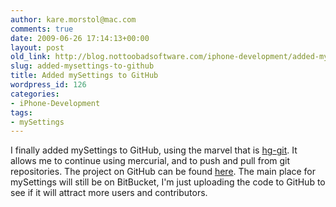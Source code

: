 ```yaml
---
author: kare.morstol@mac.com
comments: true
date: 2009-06-26 17:14:13+00:00
layout: post
old_link: http://blog.nottoobadsoftware.com/iphone-development/added-mysettings-to-github/
slug: added-mysettings-to-github
title: Added mySettings to GitHub
wordpress_id: 126
categories:
- iPhone-Development
tags:
- mySettings
---
```


I finally added mySettings to GitHub, using the marvel that is [hg-git](http://bitbucket.org/Scotty/hg-git/overview/). It allows me to continue using mercurial, and to push and pull from git repositories. The project on GitHub can be found [here](http://github.com/kareman/mySettings/tree/master). The main place for mySettings will still be on BitBucket, I'm just uploading the code to GitHub to see if it will attract more users and contributors.
